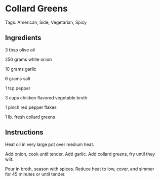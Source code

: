 # Collard Greens

Tags: American, Side, Vegetarian, Spicy



## Ingredients

3 tbsp olive oil

250 grams white onion

10 grams garlic

6 grams salt

1 tsp pepper

3 cups chicken flavored vegetable broth

1 pinch red pepper flakes

1 lb. fresh collard greens



## Instructions

Heat oil in very large pot over medium heat.

Add onion, cook until tender. Add garlic. Add collard greens, fry until they wilt.

Pour in broth, season with spices. Reduce heat to low, cover, and simmer for 45 minutes or until tender.

